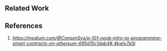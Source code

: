 
## Related Work

## References
1. _https://medium.com/@ConsenSys/a-101-noob-intro-to-programming-smart-contracts-on-ethereum-695d15c1dab4#.4kwlv7d3i_
